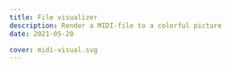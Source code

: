 ```yaml
---
title: File visualizer
description: Render a MIDI-file to a colorful picture
date: 2021-05-20

cover: midi-visual.svg
---
```


<script setup>
import midiVisualizer from './visualizer.vue'
</script>

<client-only>
  <midi-visualizer />
</client-only>
